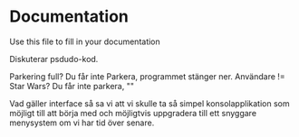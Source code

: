 # Documentation

Use this file to fill in your documentation



Diskuterar psdudo-kod.

Parkering full? Du får inte Parkera, programmet stänger ner.
Användare != Star Wars?  Du får inte parkera, ""

Vad gäller interface så sa vi att vi skulle ta så simpel konsolapplikation som möjligt till att börja med och möjligtvis uppgradera till ett snyggare menysystem om vi har tid över senare.
